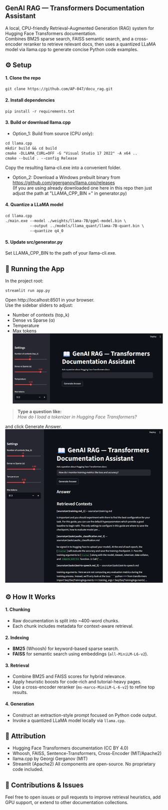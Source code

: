 ## GenAI RAG — Transformers Documentation Assistant
 
A local, CPU-friendly Retrieval-Augmented Generation (RAG) system for Hugging Face Transformers documentation.
<br> Combines BM25 sparse search, FAISS semantic search, and a cross-encoder reranker to retrieve relevant docs, then uses a quantized LLaMA model via llama.cpp to generate concise Python code examples.

## ⚙️ Setup

#### 1. Clone the repo
```
git clone https://github.com/AP-047/docu_rag.git
```

#### 2. Install dependencies
```
pip install -r requirements.txt
```

#### 3. Build or download llama.cpp
- Option_1: Build from source (CPU only):
```
cd llama.cpp
mkdir build && cd build
cmake -DLLAMA_CURL=OFF -G "Visual Studio 17 2022" -A x64 ..
cmake --build . --config Release
```
Copy the resulting llama-cli.exe into a convenient folder.

- Option_2: Download a Windows prebuilt binary from
https://github.com/ggerganov/llama.cpp/releases
<br> (If you are using already downloaded one here in this repo then just adjust the path at "LLAMA_CPP_BIN =" in generator.py)

#### 4. Quantize a LLaMA model
```
cd llama.cpp
./main.exe --model ./weights/llama-7B/ggml-model.bin \
           --output ../models/llama_quant/llama-7B-quant.bin \
           --quantize q4_0
```

#### 5. Update src/generator.py
Set LLAMA_CPP_BIN to the path of your llama-cli.exe.

## 🚀 Running the App

In the project root:
```
streamlit run app.py
```
Open http://localhost:8501 in your browser.
<br>
Use the sidebar sliders to adjust:
- Number of contexts (top_k)
- Dense vs Sparse (α)
- Temperature
- Max tokens
<br> <img src="data\cover_images\image_1.png" alt="Detective Profile" width="700" height="auto">


> **Type a question like:**  
> *How do I load a tokenizer in Hugging Face Transformers?*

and click Generate Answer.
<br> <img src="data\cover_images\image_2.png" alt="Detective Profile" width="700" height="auto">


## ⚙️ How It Works

#### 1. Chunking
- Raw documentation is split into ~400-word chunks.
- Each chunk includes metadata for context-aware retrieval.

#### 2. Indexing
- **BM25** (Whoosh) for keyword-based sparse search.
- **FAISS** for semantic search using embeddings (`all-MiniLM-L6-v2`).

#### 3. Retrieval
- Combine BM25 and FAISS scores for hybrid relevance.
- Apply heuristic boosts for code-rich and tutorial-heavy pages.
- Use a cross-encoder reranker (`ms-marco-MiniLM-L-6-v2`) to refine top results.

#### 4. Generation
- Construct an extraction-style prompt focused on Python code output.
- Invoke a quantized LLaMA model locally via `llama.cpp`.


## 📄 Attribution
- Hugging Face Transformers documentation (CC BY 4.0)
- Whoosh, FAISS, Sentence-Transformers, Cross-Encoder (MIT/Apache2)
- llama.cpp by Georgi Gerganov (MIT)
- Streamlit (Apache2)
All components are open-source. No proprietary code included.

## 🙏 Contributions & Issues
Feel free to open issues or pull requests to improve retrieval heuristics, add GPU support, or extend to other documentation collections.
